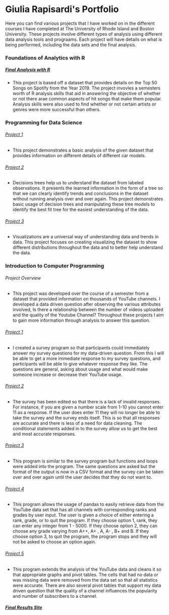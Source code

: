 # Giulia Rapisardi's Portfolio

Here you can find various projects that I have worked on in the different courses I have completed at 
The University of Rhode Island and Boston University. These projects involve different types of analysis using different data analysis
tools and prograams. Each project will have details on what is being performed, including the data sets and the final analysis. 

### Foundations of Analytics with R

##### [Final Analysis with R](file:///Users/giuliarapisardi/Desktop/BU/CS%20544/Final%20Project/CS544_Final-Markdown.html)
- This project is based off a dataset that provides details on the Top 50 Songs on Spotify from the Year 2019. The project invovles a semesters worth of R analysis skills that aid in answering the objective of whether or not there arae common aspects of hit songs that make them popular. Analysis skills were also used to find whether or not certain artists or genres were more successful than others.

### Programming for Data Science

###### [Project 1](https://nbviewer.jupyter.org/github/giuliarapisardi/Portfolio/blob/master/Notebooks/CSC%20310/Lab%202%20-%20Data%20Set%20Analysis%20%281%29.ipynb)
- This project demonstrates a basic analysis of the given dataset that provides information on different details of different car models. 

###### [Project 2](https://nbviewer.jupyter.org/github/giuliarapisardi/Portfolio/blob/master/Notebooks/CSC%20310/Lab%203%20-%20Decision%20Trees%20%281%29.ipynb)
- Decisions trees help us to understand the dataset from labeled observations. It presents the learned information in the form of a tree so that we can clearly identify trends and conclusions in the dataset without running analysis over and over again. This project demonstrates basic usage of decision trees and manipulating these tree models to identify the best fit tree for the easiest understanding of the data. 

###### [Project 3](https://nbviewer.jupyter.org/github/giuliarapisardi/Portfolio/blob/master/Notebooks/CSC%20310/Lab%204%20-%20Visualizations%20%281%29.ipynb)
- Visualizations are a universal way of understanding data and trends in data. This project focuses on creating visualizing the dataset to show different distributions throughout the data and to better help understand the data.


### Introduction to Computer Programming

###### Project Overview
- This project was developed over the course of a semester from a dataset that provided information on thousands of YouTube channels. I developed a data driven question after observing the various attributes involved, Is there a relationship between the number of videos uploaded and the quality of the Youtube Channel? Throughout these projects I aim to gain more information through analysis to answer this question. 


###### [Project 1](https://nbviewer.jupyter.org/github/giuliarapisardi/Portfolio/blob/master/Notebooks/CSC%20201/Rapisardi_survey.ipynb)
- I created a survey program so that participants could immediately answer my survey questions for my data-driven question.  From this I will be able to get a more immediate response to my survey questions, and participants will be able to give whatever response they like. The questions are general, asking about usage and what would make someone increase or decrease their YouTube usage. 

###### [Project 2](https://nbviewer.jupyter.org/github/giuliarapisardi/Portfolio/blob/master/Notebooks/CSC%20201/Rapisardi_survey-Conditionals.ipynb)
- The survey has been edited so that there is a lack of invalid responses. For instance, if you are given a number scale from 1-10 you cannot enter 11 as a response. If the user does enter 11 they will no longer be able to take the survey and the survey ends itself.  This is so that all responses are accurate and there is less of a need for data cleaning.  The conditional statements added in to the survey allow us to get the best and most accurate responses. 

###### [Project 3](https://nbviewer.jupyter.org/github/giuliarapisardi/Portfolio/blob/master/Notebooks/CSC%20201/Rapisardi_survey-Final.ipynb)
- This program is similar to the survey program but functions and loops were added into the program. The same questions are asked but the format of the output is now in a CSV format and the survey can be taken over and over again until the user decides that they do not want to.

###### [Project 4](https://nbviewer.jupyter.org/github/giuliarapisardi/Portfolio/blob/master/Notebooks/CSC%20201/Rapisardi_YouTube.ipynb)
- This program allows the usage of pandas to easily retrieve data from the YouTube data set that has all channels with corresponding ranks and grades by user input. The user is given a choice of either entering a rank, grade, or to quit the program. If they choose option 1, rank, they can enter any integer from 1 - 5000. If they choose option 2, they can choose any grade varying from A++, A+ , A, A- , B+ and B. If they choose option 3, to quit the program, the program stops and they will not be asked to choose an option again. 

###### [Project 5](https://nbviewer.jupyter.org/github/giuliarapisardi/Portfolio/blob/master/Notebooks/CSC%20201/rapisardi_youtube_process.ipynb)
- This program extends the analysis of the YouTube data and cleans it so that appropriate graphs and pivot tables. The cells that had no data or was missing data were removed from the data set so that all statistics were accurate. There are also several pivot tables that support my data driven question that the quality of a channel influences the popularity and number of subscribers to a channel.  

##### [Final Results Site](https://sites.google.com/view/usageof/home?authuser=0)
